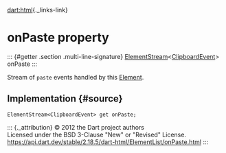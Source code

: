 [dart:html](../../dart-html/dart-html-library){._links-link}

onPaste property
================

::: {#getter .section .multi-line-signature}
[ElementStream](../elementstream-class)\<[ClipboardEvent](../clipboardevent-class)\>
onPaste
:::

Stream of `paste` events handled by this [Element](../element-class).

Implementation {#source}
--------------

``` {.language-dart data-language="dart"}
ElementStream<ClipboardEvent> get onPaste;
```

::: {._attribution}
© 2012 the Dart project authors\
Licensed under the BSD 3-Clause \"New\" or \"Revised\" License.\
<https://api.dart.dev/stable/2.18.5/dart-html/ElementList/onPaste.html>
:::
